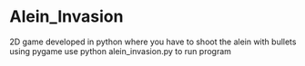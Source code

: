 # Alein_Invasion
2D game developed in python where you have to shoot the alein with bullets using pygame
use python alein_invasion.py to run program

